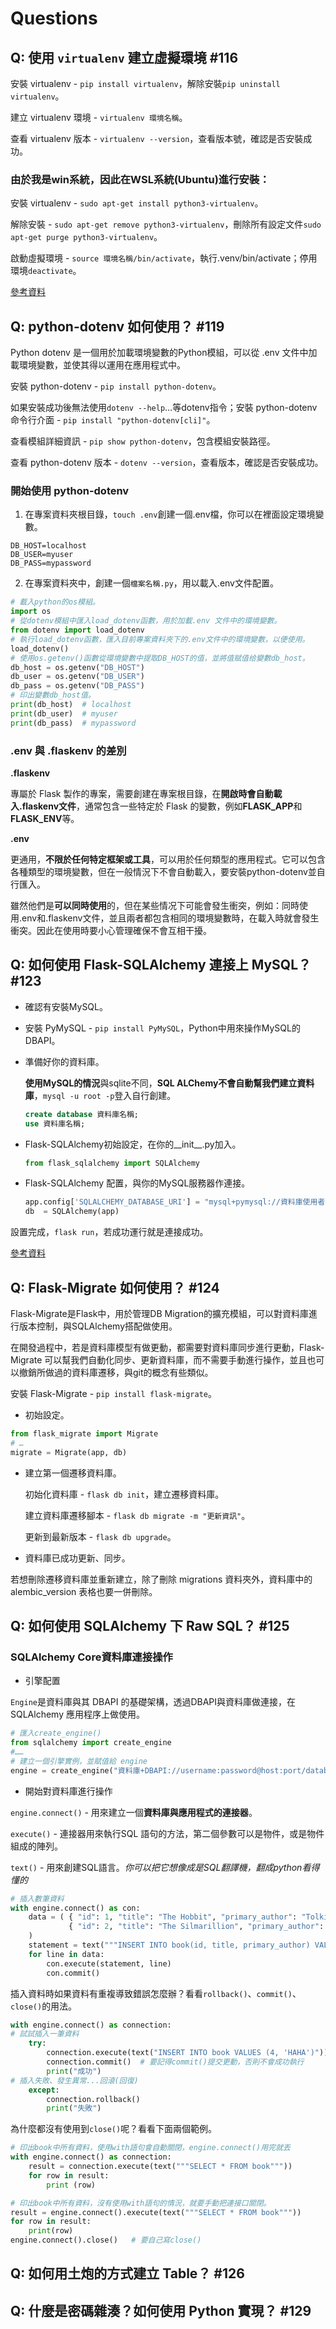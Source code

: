 # Questions

## Q: 使用 `virtualenv` 建立虛擬環境 #116

安裝 virtualenv - `pip install virtualenv`，解除安裝`pip uninstall virtualenv`。

建立 virtualenv 環境 - `virtualenv 環境名稱`。

查看 virtualenv 版本 - `virtualenv --version`，查看版本號，確認是否安裝成功。
### 由於我是win系統，因此在WSL系統(Ubuntu)進行安裝：

安裝 virtualenv - `sudo apt-get install python3-virtualenv`。

解除安裝 - `sudo apt-get remove python3-virtualenv`，刪除所有設定文件`sudo apt-get purge python3-virtualenv`。

啟動虛擬環境 - `source 環境名稱/bin/activate`，執行.venv/bin/activate；停用環境`deactivate`。

[參考資料](https://learn.microsoft.com/zh-tw/windows/python/web-frameworks)

## Q: python-dotenv 如何使用？ #119

Python dotenv 是一個用於加載環境變數的Python模組，可以從 .env 文件中加載環境變數，並使其得以運用在應用程式中。

安裝 python-dotenv - `pip install python-dotenv`。

如果安裝成功後無法使用`dotenv --help`…等dotenv指令；安裝 python-dotenv 命令行介面 - `pip install "python-dotenv[cli]"`。

查看模組詳細資訊 - `pip show python-dotenv`，包含模組安裝路徑。

查看 python-dotenv 版本 - `dotenv --version`，查看版本，確認是否安裝成功。

### 開始使用 python-dotenv

1. 在專案資料夾根目錄，`touch .env`創建一個.env檔，你可以在裡面設定環境變數。

```
DB_HOST=localhost
DB_USER=myuser
DB_PASS=mypassword
```

2. 在專案資料夾中，創建一個`檔案名稱.py`，用以載入.env文件配置。

```python
# 載入python的os模組。
import os
# 從dotenv模組中匯入load_dotenv函數，用於加載.env 文件中的環境變數。
from dotenv import load_dotenv
# 執行load_dotenv函數，匯入目前專案資料夾下的.env文件中的環境變數，以便使用。
load_dotenv()
# 使用os.getenv()函數從環境變數中提取DB_HOST的值，並將值赋值给變數db_host。
db_host = os.getenv("DB_HOST")
db_user = os.getenv("DB_USER")
db_pass = os.getenv("DB_PASS")
# 印出變數db_host值。
print(db_host)  # localhost
print(db_user)  # myuser
print(db_pass)  # mypassword
```

### .env 與 .flaskenv 的差別

**.flaskenv**

專屬於 Flask 製作的專案，需要創建在專案根目錄，在**開啟時會自動載入.flaskenv文件**，通常包含一些特定於 Flask 的變數，例如**FLASK_APP**和**FLASK_ENV**等。

**.env**

更通用，**不限於任何特定框架或工具**，可以用於任何類型的應用程式。它可以包含各種類型的環境變數，但在一般情況下不會自動載入，要安裝python-dotenv並自行匯入。

雖然他們是**可以同時使用**的，但在某些情况下可能會發生衝突，例如：同時使用.env和.flaskenv文件，並且兩者都包含相同的環境變數時，在載入時就會發生衝突。因此在使用時要小心管理確保不會互相干擾。

## Q: 如何使用 Flask-SQLAlchemy 連接上 MySQL？ #123

- 確認有安裝MySQL。
- 安裝 PyMySQL - `pip install PyMySQL`，Python中用來操作MySQL的 DBAPI。
- 準備好你的資料庫。
    
    **使用MySQL的情況**與sqlite不同，**SQL ALChemy不會自動幫我們建立資料庫**，`mysql -u root -p`登入自行創建。
    
    ```sql
    create database 資料庫名稱;
    use 資料庫名稱;
    ```
    
- Flask-SQLAlchemy初始設定，在你的__init__.py加入。
    
    ```python
    from flask_sqlalchemy import SQLAlchemy
    ```
    
- Flask-SQLAlchemy 配置，與你的MySQL服務器作連接。
    
    ```python
    app.config['SQLALCHEMY_DATABASE_URI'] = "mysql+pymysql://資料庫使用者名稱:資料庫密碼@ip位置/資料庫名稱"
    db  = SQLAlchemy(app) 
    ```
    

設置完成，`flask run`，若成功運行就是連接成功。

[參考資料](https://medium.com/seaniap/python-web-flask-flask-sqlalchemy%E6%93%8D%E4%BD%9Cmysql%E8%B3%87%E6%96%99%E5%BA%AB-2a799acdec4c)

## Q: Flask-Migrate 如何使用？ #124

Flask-Migrate是Flask中，用於管理DB Migration的擴充模組，可以對資料庫進行版本控制，與SQLAlchemy搭配做使用。

在開發過程中，若是資料庫模型有做更動，都需要對資料庫同步進行更動，Flask-Migrate 可以幫我們自動化同步、更新資料庫，而不需要手動進行操作，並且也可以撤銷所做過的資料庫遷移，與git的概念有些類似。

安裝 Flask-Migrate - `pip install flask-migrate`。

- 初始設定。

```python
from flask_migrate import Migrate
# …
migrate = Migrate(app, db)
```

- 建立第一個遷移資料庫。
    
    初始化資料庫 - `flask db init`，建立遷移資料庫。
    
    建立資料庫遷移腳本 - `flask db migrate -m "更新資訊"`。
    
    更新到最新版本 - `flask db upgrade`。
    
- 資料庫已成功更新、同步。

若想刪除遷移資料庫並重新建立，除了刪除 migrations 資料夾外，資料庫中的 alembic_version 表格也要一併刪除。

## Q: 如何使用 SQLAlchemy 下 Raw SQL？ #125

### SQLAlchemy Core資料庫連接操作

- 引擎配置

`Engine`是資料庫與其 DBAPI 的基礎架構，透過DBAPI與資料庫做連接，在 SQLAlchemy 應用程序上做使用。

```python
# 匯入create_engine()
from sqlalchemy import create_engine
#……
# 建立一個引擎實例，並賦值給 engine
engine = create_engine("資料庫+DBAPI://username:password@host:port/database")
```

- 開始對資料庫進行操作

`engine.connect()` - 用來建立一個**資料庫與應用程式的連接器**。

`execute()` - 連接器用來執行SQL 語句的方法，第二個參數可以是物件，或是物件組成的陣列。

`text()` - 用來創建SQL語言。*你可以把它想像成是SQL翻譯機，翻成python看得懂的*

```python
# 插入數筆資料
with engine.connect() as con:
    data = ( { "id": 1, "title": "The Hobbit", "primary_author": "Tolkien" },
             { "id": 2, "title": "The Silmarillion", "primary_author": "Tolkien" },
    )
    statement = text("""INSERT INTO book(id, title, primary_author) VALUES(:id, :title, :primary_author)""")
    for line in data:
        con.execute(statement, line)
        con.commit()
```

插入資料時如果資料有重複導致錯誤怎麼辦？看看`rollback()`、`commit()`、`close()`的用法。

```python
with engine.connect() as connection:
# 試試插入一筆資料
    try:
        connection.execute(text("INSERT INTO book VALUES (4, 'HAHA')"))
        connection.commit()  # 要記得commit()提交更動，否則不會成功執行
        print("成功")
# 插入失敗、發生異常...回滾(回復)
    except:
        connection.rollback()
        print("失敗")
```

為什麼都沒有使用到`close()`呢？看看下面兩個範例。

```python
# 印出book中所有資料，使用with語句會自動關閉，engine.connect()用完就丟
with engine.connect() as connection:
    result = connection.execute(text("""SELECT * FROM book"""))
    for row in result:
        print (row)
```

```python
# 印出book中所有資料，沒有使用with語句的情況，就要手動把連接口關閉。
result = engine.connect().execute(text("""SELECT * FROM book"""))
for row in result:
    print(row)
engine.connect().close()   # 要自己寫close()
```

## Q: 如何用土炮的方式建立 Table？ #126

## Q: 什麼是密碼雜湊？如何使用 Python 實現？ #129
